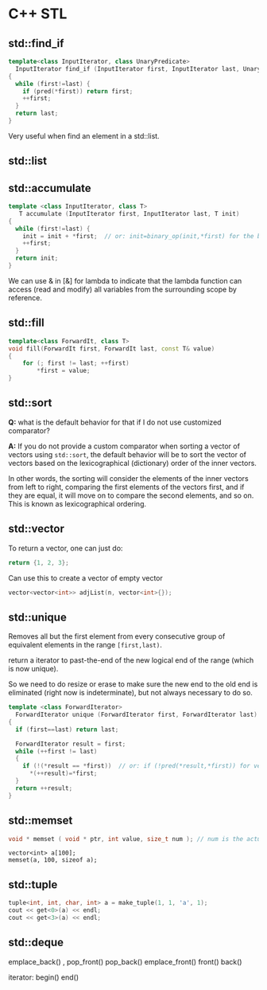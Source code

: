# C++ STL

## std::find_if

```c++
template<class InputIterator, class UnaryPredicate>
  InputIterator find_if (InputIterator first, InputIterator last, UnaryPredicate pred)
{
  while (first!=last) {
    if (pred(*first)) return first;
    ++first;
  }
  return last;
}
```

Very useful when find an element in a std::list.

## std::list



## std::accumulate

```c++
template <class InputIterator, class T>
   T accumulate (InputIterator first, InputIterator last, T init)
{
  while (first!=last) {
    init = init + *first;  // or: init=binary_op(init,*first) for the binary_op version
    ++first;
  }
  return init;
}
```

We can use & in [&] for lambda to indicate that the lambda function can access (read and modify) all variables from the surrounding scope by reference.

## std::fill

```c++
template<class ForwardIt, class T>
void fill(ForwardIt first, ForwardIt last, const T& value)
{
    for (; first != last; ++first)
        *first = value;
}
```

## std::sort

**Q:** what is the default behavior for that if I do not use customized comparator?

**A:** If you do not provide a custom comparator when sorting a vector of vectors using `std::sort`, the default behavior will be to sort the vector of vectors based on the lexicographical (dictionary) order of the inner vectors.

In other words, the sorting will consider the elements of the inner vectors from left to right, comparing the first elements of the vectors first, and if they are equal, it will move on to compare the second elements, and so on. This is known as lexicographical ordering.

## std::vector

To return a vector, one can just do:
```c++
return {1, 2, 3};
```

Can use this to create a vector of empty vector
```c++
vector<vector<int>> adjList(n, vector<int>{});
```

## std::unique

Removes all but the first element from every consecutive group of equivalent elements in the range `[first,last)`.

return a iterator to past-the-end of the new logical end of the range (which is now unique).

So we need to do resize or erase to make sure the new end to the old end is eliminated (right now is indeterminate), but not always necessary to do so.

```c++
template <class ForwardIterator>
  ForwardIterator unique (ForwardIterator first, ForwardIterator last)
{
  if (first==last) return last;

  ForwardIterator result = first;
  while (++first != last)
  {
    if (!(*result == *first))  // or: if (!pred(*result,*first)) for version (2)
      *(++result)=*first;
  }
  return ++result;
}
```



## std::memset

```c++
void * memset ( void * ptr, int value, size_t num ); // num is the actually bytes of the memory to be allocated.
```

```
vector<int> a[100];
memset(a, 100, sizeof a);
```

## std::tuple

```c++
tuple<int, int, char, int> a = make_tuple(1, 1, 'a', 1);
cout << get<0>(a) << endl;
cout << get<3>(a) << endl;
```

## std::deque

emplace_back() , pop_front() pop_back() emplace_front() front() back() 

iterator: begin() end()

